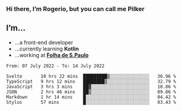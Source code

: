 ### Hi there, I’m Rogerio, but you can call me Pilker

## I’m…
- …a front-end developer
- …currently learning **Kotlin**
- …working at [**Folha de S.Paulo**](https://www.folha.com.br/)

<!--START_SECTION:waka-->

```text
From: 07 July 2022 - To: 14 July 2022

Svelte       10 hrs 22 mins  █████████▒░░░░░░░░░░░░░░░   36.96 %
TypeScript   9 hrs 12 mins   ████████▒░░░░░░░░░░░░░░░░   32.79 %
JavaScript   3 hrs 3 mins    ██▓░░░░░░░░░░░░░░░░░░░░░░   10.86 %
JSON         2 hrs 46 mins   ██▒░░░░░░░░░░░░░░░░░░░░░░   09.86 %
Markdown     1 hr 14 mins    █░░░░░░░░░░░░░░░░░░░░░░░░   04.42 %
Stylus       57 mins         █░░░░░░░░░░░░░░░░░░░░░░░░   03.43 %
```

<!--END_SECTION:waka-->
